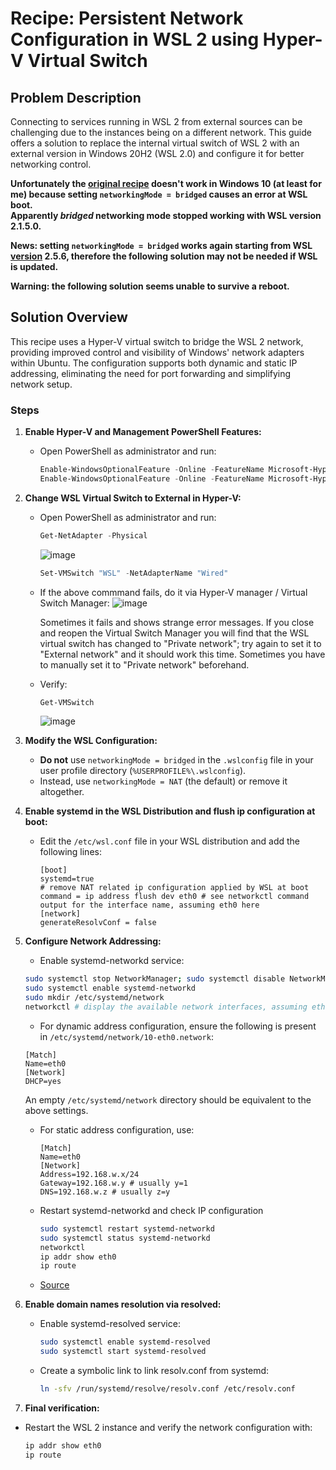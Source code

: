 # Recipe: Persistent Network Configuration in WSL 2 using Hyper-V Virtual Switch

## Problem Description
Connecting to services running in WSL 2 from external sources can be challenging due to the instances being on a different network. This guide offers a solution to replace the internal virtual switch of WSL 2 with an external version in Windows 20H2 (WSL 2.0) and configure it for better networking control.

**Unfortunately the [original recipe](https://github.com/Unsigned-Char/WSL2HyperVSwitch) doesn't work in Windows 10 (at least for me) because setting `networkingMode = bridged` causes an error at WSL boot.  
Apparently _bridged_ networking mode stopped working with WSL version 2.1.5.0.**

**News: setting `networkingMode = bridged` works again starting from WSL [version](https://github.com/microsoft/WSL/releases) 2.5.6, therefore the following solution may not be needed if WSL is updated.**

**Warning: the following solution seems unable to survive a reboot.**

## Solution Overview
This recipe uses a Hyper-V virtual switch to bridge the WSL 2 network, providing improved control and visibility of Windows' network adapters within Ubuntu. The configuration supports both dynamic and static IP addressing, eliminating the need for port forwarding and simplifying network setup.

### Steps
1. **Enable Hyper-V and Management PowerShell Features:**
   - Open PowerShell as administrator and run:
     ```powershell
     Enable-WindowsOptionalFeature -Online -FeatureName Microsoft-Hyper-V
     Enable-WindowsOptionalFeature -Online -FeatureName Microsoft-Hyper-V-Management-PowerShell
     ```

3. **Change WSL Virtual Switch to External in Hyper-V:**
   - Open PowerShell as administrator and run:
     ```powershell
     Get-NetAdapter -Physical
     ```
     ![image](https://github.com/colemar/Win10WSL2UbuntuExternalIP/assets/3066000/187557fe-d05b-4079-a59a-76b0ee05412a)
     ```powershell
     Set-VMSwitch "WSL" -NetAdapterName "Wired"
     ```
   - If the above commmand fails, do it via Hyper-V manager / Virtual Switch Manager:
     ![image](https://github.com/colemar/Win10WSL2UbuntuExternalIP/assets/3066000/f7a14b1b-5214-4e78-aa34-eb16a80ae66a)
     
     Sometimes it fails and shows strange error messages. If you close and reopen the Virtual Switch Manager you will find that the WSL virtual switch has changed to "Private network"; try again to set it to "External network" and it should work this time. Sometimes you have to manually set it to "Private network" beforehand.
   - Verify:
     ```powershell
     Get-VMSwitch
     ```
     ![image](https://github.com/colemar/Win10WSL2UbuntuExternalIP/assets/3066000/0d8d92b2-52bd-4e08-bb0b-0f27dafe99ab)


5. **Modify the WSL Configuration:**
   - **Do not** use `networkingMode = bridged` in the `.wslconfig` file in your user profile directory (`%USERPROFILE%\.wslconfig`).
   - Instead, use `networkingMode = NAT` (the default) or remove it altogether.

6. **Enable systemd in the WSL Distribution and flush ip configuration at boot:**
   - Edit the `/etc/wsl.conf` file in your WSL distribution and add the following lines:
     ```plaintext
     [boot]
     systemd=true
     # remove NAT related ip configuration applied by WSL at boot
     command = ip address flush dev eth0 # see networkctl command output for the interface name, assuming eth0 here
     [network]
     generateResolvConf = false
     ```

7. **Configure Network Addressing:**
     - Enable systemd-networkd service:
     ```bash
     sudo systemctl stop NetworkManager; sudo systemctl disable NetworkManager # in case NetworkManager service is present and enabled
     sudo systemctl enable systemd-networkd
     sudo mkdir /etc/systemd/network
     networkctl # display the available network interfaces, assuming eth0 here
     ```
     - For dynamic address configuration, ensure the following is present in `/etc/systemd/network/10-eth0.network`:
     ```plaintext
     [Match]
     Name=eth0
     [Network]
     DHCP=yes
     ```
     An empty `/etc/systemd/network` directory should be equivalent to the above settings.
   - For static address configuration, use:
     ```plaintext
     [Match]
     Name=eth0
     [Network]
     Address=192.168.w.x/24
     Gateway=192.168.w.y # usually y=1
     DNS=192.168.w.z # usually z=y
     ```
   - Restart systemd-networkd and check IP configuration
     ```bash
     sudo systemctl restart systemd-networkd
     sudo systemctl status systemd-networkd
     networkctl
     ip addr show eth0
     ip route
     ```
   - [Source](https://linux.fernandocejas.com/docs/how-to/switch-from-network-manager-to-systemd-networkd)

8. **Enable domain names resolution via resolved:**
   - Enable systemd-resolved service:
     ```bash
     sudo systemctl enable systemd-resolved
     sudo systemctl start systemd-resolved
     ```
   - Create a symbolic link to link resolv.conf from systemd:
     ```bash
     ln -sfv /run/systemd/resolve/resolv.conf /etc/resolv.conf
     ```

10. **Final verification:**
   - Restart the WSL 2 instance and verify the network configuration with:
     ```bash
     ip addr show eth0
     ip route
     ```

